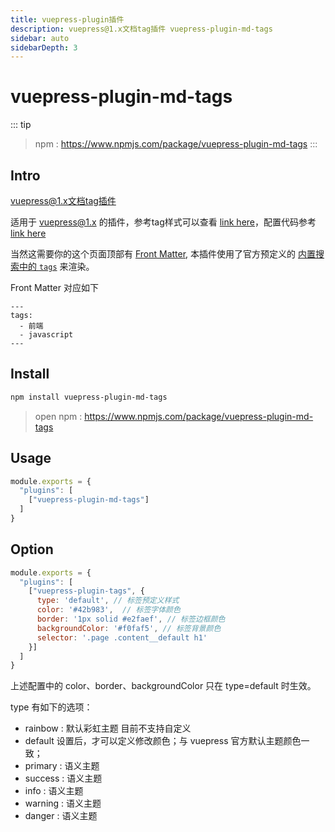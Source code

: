 ```yaml
---
title: vuepress-plugin插件
description: vuepress@1.x文档tag插件 vuepress-plugin-md-tags
sidebar: auto
sidebarDepth: 3
---
```


# vuepress-plugin-md-tags


::: tip
> npm : https://www.npmjs.com/package/vuepress-plugin-md-tags
:::

## Intro

vuepress@1.x文档tag插件

适用于 [vuepress@1.x](https://vuepress.vuejs.org/zh/plugin/using-a-plugin.html) 的插件，参考tag样式可以查看 [link here](https://herrylo.github.io/front/2021-06-23.html)，配置代码参考[link here](https://github.com/HerryLo/BlogPress/blob/master/docs/.vuepress/config.js#L225)

当然这需要你的这个页面顶部有 [Front Matter](https://vuepress.vuejs.org/zh/guide/frontmatter.html#front-matter), 本插件使用了官方预定义的 [内置搜索中的 `tags`](https://vuepress.vuejs.org/zh/theme/default-theme-config.html#%E5%86%85%E7%BD%AE%E6%90%9C%E7%B4%A2)
来渲染。

Front Matter 对应如下

```
---
tags:
  - 前端
  - javascript
---
```

## Install

```bash
npm install vuepress-plugin-md-tags
```

> open npm : https://www.npmjs.com/package/vuepress-plugin-md-tags

## Usage

```javascript
module.exports = {
  "plugins": [
    ["vuepress-plugin-md-tags"]
  ]
}
```

## Option

```javascript
module.exports = {
  "plugins": [
    ["vuepress-plugin-tags", {
      type: 'default', // 标签预定义样式
      color: '#42b983',  // 标签字体颜色
      border: '1px solid #e2faef', // 标签边框颜色
      backgroundColor: '#f0faf5', // 标签背景颜色
      selector: '.page .content__default h1'
    }]
  ]
}
```

上述配置中的 color、border、backgroundColor 只在 type=default 时生效。

type 有如下的选项：

- rainbow : 默认彩虹主题 目前不支持自定义
- default 设置后，才可以定义修改颜色；与 vuepress 官方默认主题颜色一致；
- primary : 语义主题
- success : 语义主题
- info : 语义主题
- warning : 语义主题
- danger : 语义主题
